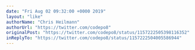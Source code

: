```yaml
---
date: "Fri Aug 02 09:32:00 +0000 2019"
layout: "like"
authorName: "Chris Heilmann"
authorUrl: "https://twitter.com/codepo8"
originalPost: "https://twitter.com/codepo8/status/1157222505398116352"
inReplyTo: "https://twitter.com/codepo8/status/1157222504005586944"
---
```

